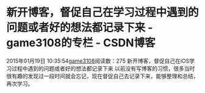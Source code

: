 # 新开博客，督促自己在学习过程中遇到的问题或者好的想法都记录下来 - game3108的专栏 - CSDN博客
2015年01月19日 10:35:54[game3108](https://me.csdn.net/game3108)阅读数：275
新开博客，督促自己在iOS学习过程中遇到的问题或者好的想法都记录下来
以前没有写博客的习惯，很多当时很有趣的发现过一段时间就会忘记，现在督促自己去记录下来，能够整理和总结，再次学习。
